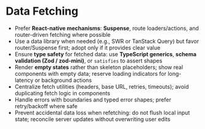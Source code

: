 # Data Fetching

- Prefer **React-native mechanisms**: **Suspense**, route loaders/actions, and router-driven fetching where possible
- Use a data library when needed (e.g., SWR or TanStack Query) but favor router/Suspense first; adopt only if it provides clear value
- Ensure **type safety** for fetched data: use **TypeScript generics**, **schema validation (Zod / zod-mini)**, or `satisfies` to assert shapes
- Render **empty states** rather than skeleton placeholders; show real components with empty data; reserve loading indicators for long-latency or background actions
- Centralize fetch utilities (headers, base URL, retries, timeouts); avoid duplicating fetch logic in components
- Handle errors with boundaries and typed error shapes; prefer retry/backoff where safe
- Prevent accidental data loss when refetching: do not flush local input state; reconcile server updates without overwriting user edits
